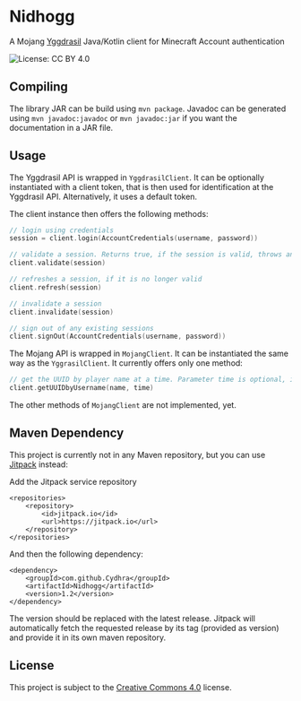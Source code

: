 # Nidhogg
A Mojang [Yggdrasil](http://wiki.vg/Authentication) Java/Kotlin client for Minecraft Account authentication

![License: CC BY 4.0](https://img.shields.io/badge/License-CC%20BY%204.0-lightgrey.svg)


## Compiling
The library JAR can be build using ``mvn package``. Javadoc can be generated using ``mvn javadoc:javadoc`` or ``mvn javadoc:jar`` if you want the documentation in a JAR file.

## Usage
The Yggdrasil API is wrapped in ``YggdrasilClient``. It can be optionally instantiated with a client token, that is then used for 
identification at the Yggdrasil API. Alternatively, it uses a default token.

The client instance then offers the following methods:

````Kotlin
// login using credentials
session = client.login(AccountCredentials(username, password))

// validate a session. Returns true, if the session is valid, throws an appropriate exception otherwise.
client.validate(session)

// refreshes a session, if it is no longer valid
client.refresh(session)

// invalidate a session
client.invalidate(session)

// sign out of any existing sessions
client.signOut(AccountCredentials(username, password))
````

The Mojang API is wrapped in ``MojangClient``. It can be instantiated the same way as the ``YggrasilClient``. It currently offers only 
one method:

````Kotlin
// get the UUID by player name at a time. Parameter time is optional, if not given it will be defaulted to the system time.
client.getUUIDbyUsername(name, time)
````

The other methods of ``MojangClient`` are not implemented, yet. 

## Maven Dependency
This project is currently not in any Maven repository, but you can use [Jitpack](https://jitpack.io/) instead:

Add the Jitpack service repository
````
<repositories>
    <repository>
	    <id>jitpack.io</id>
	    <url>https://jitpack.io</url>
	</repository>
</repositories>
````

And then the following dependency:
````
<dependency>
    <groupId>com.github.Cydhra</groupId>
    <artifactId>Nidhogg</artifactId>
    <version>1.2</version>
</dependency>
````

The version should be replaced with the latest release. Jitpack will automatically fetch the requested release by its tag (provided as
version) and provide it in its own maven repository.

## License
This project is subject to the [Creative Commons 4.0](https://creativecommons.org/licenses/by/4.0/) license.
